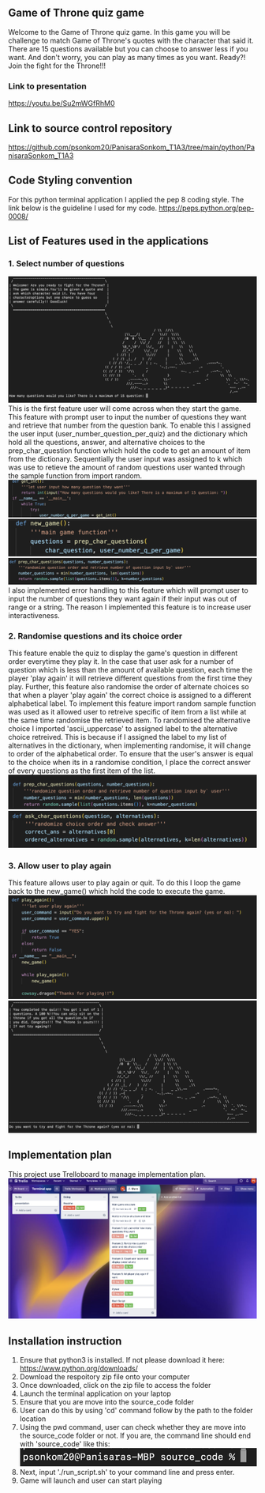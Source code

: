 ## Game of Throne quiz game
Welcome to the Game of Throne quiz game. In this game you will be challenge to match Game of Throne's quotes with the character that said it. There are 15 questions available but you can choose to answer less if you want. And don't worry, you can play as many times as you want. Ready?! Join the fight for the Throne!!!

### Link to presentation
https://youtu.be/Su2mWGfRhM0

## Link to source control repository
https://github.com/psonkom20/PanisaraSonkom_T1A3/tree/main/python/PanisaraSonkom_T1A3
## Code Styling convention
For this python terminal application I applied the pep 8 coding style. The link below is the guideline I used for my code.
https://peps.python.org/pep-0008/

## List of Features used in the applications
### 1. Select number of questions
![Figure1-4](./Resources/fig1-1.png)
This is the first feature user will come across when they start the game. This feature with prompt user to input the number of questions they want and retrieve that number from the question bank. To enable this I assigned the user input (user_number_question_per_quiz) and the dictionary which hold all the questions, answer, and alternative choices to the prep_char_question function which hold the code to get an amount of item from the dictionary. Sequentially the user input was assigned to k which was use to retieve the amount of random questions user wanted through the sample function from import random.
![Figure1-1](./Resources/fig1-2.png)
![Figure1-2](./Resources/fig1-3.png)
![Figure1-3](./Resources/fig1-4.png)
I also implemented error handling to this feature which will prompt user to input the number of questions they want again if their input was out of range or a string. The reason I implemented this feature is to increase user interactiveness.
### 2. Randomise questions and its choice order
This feature enable the quiz to display the game's question in different order everytime they play it. In the case that user ask for a number of question which is less than the amount of available question, each time the player 'play again' it will retrieve different questions from the first time they play. Further, this feature also randomise the order of alternate choices so that when a player 'play again' the correct choice is assigned to a different alphabetical label. To implement this feature import random sample function was used as it allowed user to retreive specific of item from a list while at the same time randomise the retrieved item. To randomised the alternative choice I imported 'ascii_uppercase' to assigned label to the alternative choice retreived. This is because if I assigned the label to my list of alternatives in the dictionary, when implementing randomise, it will change to order of the alphabetical order. To ensure that the user's answer is equal to the choice when its in a randomise condition, I place the correct answer of every questions as the first item of the list.
![Figure2-1](./Resources/fig2-1.png)
![Figure2-2](./Resources/fig2-2.png)
### 3. Allow user to play again
This feature allows user to play again or quit. To do this I loop the game back to the new_game() which hold the code to execute the game.
![Figure3-1](./Resources/fig3-1.png)
![Figure3-2](./Resources/fig3-2.png)

## Implementation plan
This project use Trelloboard to manage implementation plan.
![Figure4](./Resources/fig4.png)

## Installation instruction
1. Ensure that python3 is installed. If not please download it here: https://www.python.org/downloads/
2. Download the respoitory zip file onto your computer
3. Once downloaded, click on the zip file to access the folder
4. Launch the terminal application on your laptop
5. Ensure that you are move into the source_code folder
7. User can do this by using 'cd' command follow by the path to the folder location
8. Using the pwd command, user can check whether they are move into the source_code folder or not. If you are, the command line should end with 'source_code' like this:
![Figure5](./Resources/fig5.png)
7. Next, input './run_script.sh' to your command line and press enter.
8. Game will launch and user can start playing


